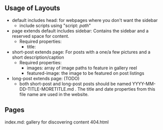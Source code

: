 ## Usage of Layouts
- default includes head: for webpages where you don't want the sidebar
    - include scripts using "script: *path*" 
- page extends default includes sidebar: Contains the sidebar and a reserved space for content.
    - Required properties:
        - title:
- short-post extends page: For posts with a one/a few pictures and a short description/caption
    - Required properties:
        - images: array of image paths to feature in gallery reel
        - featured-image: the image to be featured on post listings
- long-post extends page: (TODO)
    - both short-post and long-post posts should be named YYYY-MM-DD-TITLE-MORETITLE.md . The title and date properties from this file name are used in the website.

## Pages
index.md: gallery for discovering content
404.html




